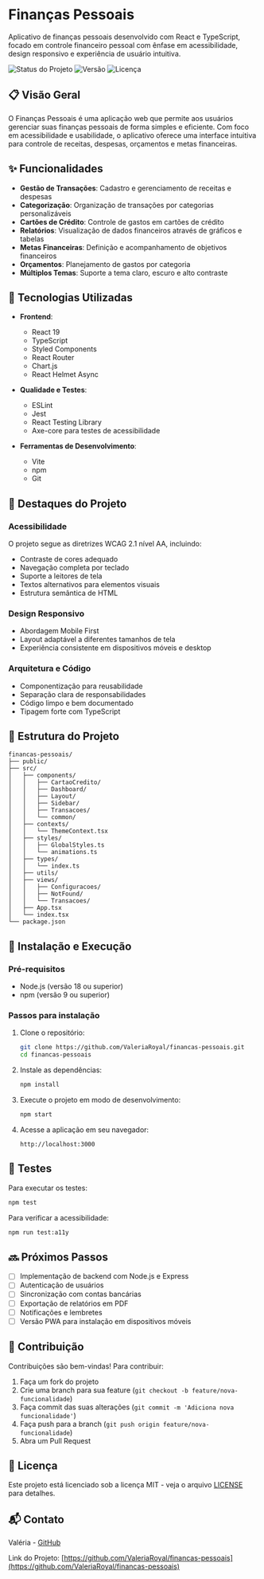 # Finanças Pessoais

Aplicativo de finanças pessoais desenvolvido com React e TypeScript, focado em controle financeiro pessoal com ênfase em acessibilidade, design responsivo e experiência de usuário intuitiva.

![Status do Projeto](https://img.shields.io/badge/status-em%20desenvolvimento-yellow)
![Versão](https://img.shields.io/badge/versão-0.1.0-blue)
![Licença](https://img.shields.io/badge/licença-MIT-green)

## 📋 Visão Geral

O Finanças Pessoais é uma aplicação web que permite aos usuários gerenciar suas finanças pessoais de forma simples e eficiente. Com foco em acessibilidade e usabilidade, o aplicativo oferece uma interface intuitiva para controle de receitas, despesas, orçamentos e metas financeiras.

## ✨ Funcionalidades

- **Gestão de Transações**: Cadastro e gerenciamento de receitas e despesas
- **Categorização**: Organização de transações por categorias personalizáveis
- **Cartões de Crédito**: Controle de gastos em cartões de crédito
- **Relatórios**: Visualização de dados financeiros através de gráficos e tabelas
- **Metas Financeiras**: Definição e acompanhamento de objetivos financeiros
- **Orçamentos**: Planejamento de gastos por categoria
- **Múltiplos Temas**: Suporte a tema claro, escuro e alto contraste

## 🚀 Tecnologias Utilizadas

- **Frontend**:
  - React 19
  - TypeScript
  - Styled Components
  - React Router
  - Chart.js
  - React Helmet Async

- **Qualidade e Testes**:
  - ESLint
  - Jest
  - React Testing Library
  - Axe-core para testes de acessibilidade

- **Ferramentas de Desenvolvimento**:
  - Vite
  - npm
  - Git

## 🌟 Destaques do Projeto

### Acessibilidade

O projeto segue as diretrizes WCAG 2.1 nível AA, incluindo:

- Contraste de cores adequado
- Navegação completa por teclado
- Suporte a leitores de tela
- Textos alternativos para elementos visuais
- Estrutura semântica de HTML

### Design Responsivo

- Abordagem Mobile First
- Layout adaptável a diferentes tamanhos de tela
- Experiência consistente em dispositivos móveis e desktop

### Arquitetura e Código

- Componentização para reusabilidade
- Separação clara de responsabilidades
- Código limpo e bem documentado
- Tipagem forte com TypeScript

## 📁 Estrutura do Projeto

```
financas-pessoais/
├── public/
├── src/
│   ├── components/
│   │   ├── CartaoCredito/
│   │   ├── Dashboard/
│   │   ├── Layout/
│   │   ├── Sidebar/
│   │   ├── Transacoes/
│   │   └── common/
│   ├── contexts/
│   │   └── ThemeContext.tsx
│   ├── styles/
│   │   ├── GlobalStyles.ts
│   │   └── animations.ts
│   ├── types/
│   │   └── index.ts
│   ├── utils/
│   ├── views/
│   │   ├── Configuracoes/
│   │   ├── NotFound/
│   │   └── Transacoes/
│   ├── App.tsx
│   └── index.tsx
└── package.json
```

## 🔧 Instalação e Execução

### Pré-requisitos

- Node.js (versão 18 ou superior)
- npm (versão 9 ou superior)

### Passos para instalação

1. Clone o repositório:
   ```bash
   git clone https://github.com/ValeriaRoyal/financas-pessoais.git
   cd financas-pessoais
   ```

2. Instale as dependências:
   ```bash
   npm install
   ```

3. Execute o projeto em modo de desenvolvimento:
   ```bash
   npm start
   ```

4. Acesse a aplicação em seu navegador:
   ```
   http://localhost:3000
   ```

## 🧪 Testes

Para executar os testes:

```bash
npm test
```

Para verificar a acessibilidade:

```bash
npm run test:a11y
```

## 🔜 Próximos Passos

- [ ] Implementação de backend com Node.js e Express
- [ ] Autenticação de usuários
- [ ] Sincronização com contas bancárias
- [ ] Exportação de relatórios em PDF
- [ ] Notificações e lembretes
- [ ] Versão PWA para instalação em dispositivos móveis

## 👥 Contribuição

Contribuições são bem-vindas! Para contribuir:

1. Faça um fork do projeto
2. Crie uma branch para sua feature (`git checkout -b feature/nova-funcionalidade`)
3. Faça commit das suas alterações (`git commit -m 'Adiciona nova funcionalidade'`)
4. Faça push para a branch (`git push origin feature/nova-funcionalidade`)
5. Abra um Pull Request

## 📄 Licença

Este projeto está licenciado sob a licença MIT - veja o arquivo [LICENSE](LICENSE) para detalhes.

## 📬 Contato

Valéria - [GitHub](https://github.com/ValeriaRoyal)

Link do Projeto: [https://github.com/ValeriaRoyal/financas-pessoais](https://github.com/ValeriaRoyal/financas-pessoais)
